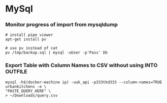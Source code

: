 # MySql


### Monitor progress of import from mysqldump
```
# install pipe viewer
apt-get install pv

# use pv instead of cat
pv /tmp/backup.sql | mysql -uUser -p'Pass' Db
```


### Export Table with Column Names to CSV without using INTO OUTFILE
```
mysql -h$(docker-machine ip) -uuk_api -p333tkd333 --column-names=TRUE urbankitchens -e \
"PASTE_QUERY_HERE" \
> ~/Downloads/query.csv
```

